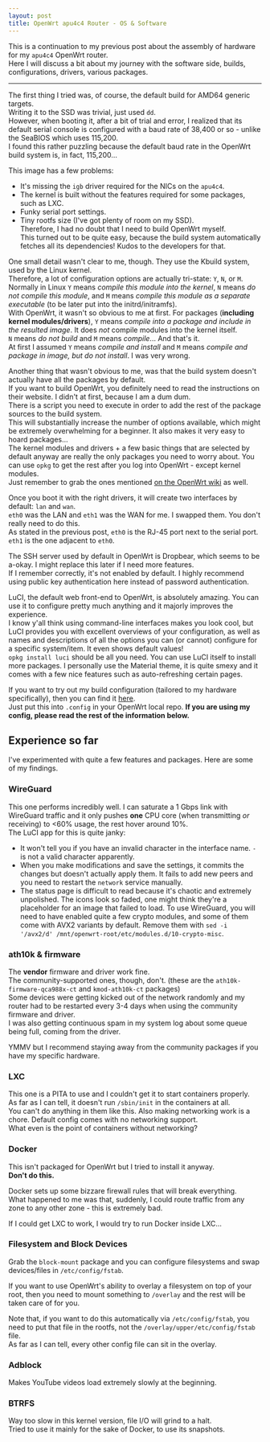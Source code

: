 ```yaml
---
layout: post
title: OpenWrt apu4c4 Router - OS & Software
---
```


This is a continuation to my previous post about the assembly of hardware for my `apu4c4` OpenWrt router.  
Here I will discuss a bit about my journey with the software side, builds, configurations, drivers, various packages.  

----

The first thing I tried was, of course, the default build for AMD64 generic targets.  
Writing it to the SSD was trivial, just used `dd`.  
However, when booting it, after a bit of trial and error, I realized that its default serial console is configured with a baud rate of 38,400 or so - unlike the SeaBIOS which uses 115,200.  
I found this rather puzzling because the default baud rate in the OpenWrt build system is, in fact, 115,200...  

This image has a few problems:  
 * It's missing the `igb` driver required for the NICs on the `apu4c4`.  
 * The kernel is built without the features required for some packages, such as LXC.  
 * Funky serial port settings.  
 * Tiny rootfs size (I've got plenty of room on my SSD).  
Therefore, I had no doubt that I need to build OpenWrt myself.  
This turned out to be quite easy, because the build system automatically fetches all its dependencies! Kudos to the developers for that.  

One small detail wasn't clear to me, though. They use the Kbuild system, used by the Linux kernel.  
Therefore, a lot of configuration options are actually tri-state: `Y`, `N`, or `M`.  
Normally in Linux `Y` means *compile this module into the kernel*, `N` means *do not compile this module*, and `M` means *compile this module as a separate executable* (to be later put into the initrd/initramfs).  
With OpenWrt, it wasn't so obvious to me at first. For packages (**including kernel modules/drivers**), `Y` means *compile into a package and include in the resulted image*. It does *not* compile modules into the kernel itself.  
`N` means *do not build* and `M` means *compile*... And that's it.  
At first I assumed `Y` means *compile and install* and `M` means *compile and package in image, but do not install*. I was very wrong.  

Another thing that wasn't obvious to me, was that the build system doesn't actually have all the packages by default.  
If you want to build OpenWrt, you definitely need to read the instructions on their website. I didn't at first, because I am a dum dum.  
There is a script you need to execute in order to add the rest of the package sources to the build system.  
This will substantially increase the number of options available, which might be extremely overwhelming for a beginner. It also makes it very easy to hoard packages...  
The kernel modules and drivers + a few basic things that are selected by default anyway are really the only packages you need to worry about. You can use `opkg` to get the rest after you log into OpenWrt - except kernel modules.  
Just remember to grab the ones mentioned [on the OpenWrt wiki](https://openwrt.org/toh/pcengines/apu2#kernel_modules) as well.

Once you boot it with the right drivers, it will create two interfaces by default: `lan` and `wan`.  
`eth0` was the LAN and `eth1` was the WAN for me. I swapped them. You don't really need to do this.  
As stated in the previous post, `eth0` is the RJ-45 port next to the serial port. `eth1` is the one adjacent to `eth0`.  

The SSH server used by default in OpenWrt is Dropbear, which seems to be a-okay. I might replace this later if I need more features.  
If I remember correctly, it's not enabled by default. I highly recommend using public key authentication here instead of password authentication.  

LuCI, the default web front-end to OpenWrt, is absolutely amazing. You can use it to configure pretty much anything and it majorly improves the experience.  
I know y'all think using command-line interfaces makes you look cool, but LuCI provides you with excellent overviews of your configuration, as well as names and descriptions of all the options you can (or cannot) configure for a specific system/item. It even shows default values!  
`opkg install luci` should be all you need. You can use LuCI itself to install more packages. I personally use the Material theme, it is quite smexy and it comes with a few nice features such as auto-refreshing certain pages.  

If you want to try out my build configuration (tailored to my hardware specifically), then you can find it [here](TODO).  
Just put this into `.config` in your OpenWrt local repo. **If you are using my config, please read the rest of the information below.**  

## Experience so far

I've experimented with quite a few features and packages. Here are some of my findings.

### WireGuard

This one performs incredibly well. I can saturate a 1 Gbps link with WireGuard traffic and it only pushes **one** CPU core (when transmitting *or* receiving) to <60% usage, the rest hover around 10%.  
The LuCI app for this is quite janky:
 * It won't tell you if you have an invalid character in the interface name. `-` is not a valid character apparently.
 * When you make modifications and save the settings, it commits the changes but doesn't actually apply them. It fails to add new peers and you need to restart the `network` service manually.
 * The status page is difficult to read because it's chaotic and extremely unpolished. The icons look so faded, one might think they're a placeholder for an image that failed to load.
To use WireGuard, you will need to have enabled quite a few crypto modules, and some of them come with AVX2 variants by default. Remove them with `sed -i '/avx2/d' /mnt/openwrt-root/etc/modules.d/10-crypto-misc`.

### ath10k & firmware

The **vendor** firmware and driver work fine.  
The community-supported ones, though, don't. (these are the `ath10k-firmware-qca988x-ct` and `kmod-ath10k-ct` packages)  
Some devices were getting kicked out of the network randomly and my router had to be restarted every 3-4 days when using the community firmware and driver.  
I was also getting continuous spam in my system log about some queue being full, coming from the driver.  

YMMV but I recommend staying away from the community packages if you have my specific hardware.  

### LXC

This one is a PITA to use and I couldn't get it to start containers properly.  
As far as I can tell, it doesn't run `/sbin/init` in the containers at all.  
You can't do anything in them like this. Also making networking work is a chore. Default config comes with no networking support.  
What even is the point of containers without networking?  

### Docker

This isn't packaged for OpenWrt but I tried to install it anyway.  
**Don't do this.**  

Docker sets up some bizzare firewall rules that will break everything.  
What happened to me was that, suddenly, I could route traffic from any zone to any other zone - this is extremely bad.  

If I could get LXC to work, I would try to run Docker inside LXC...  

### Filesystem and Block Devices

Grab the `block-mount` package and you can configure filesystems and swap devices/files in `/etc/config/fstab`.  

If you want to use OpenWrt's ability to overlay a filesystem on top of your root, then you need to mount something to `/overlay` and the rest will be taken care of for you.  

Note that, if you want to do this automatically via `/etc/config/fstab`, you need to put that file in the rootfs, not the `/overlay/upper/etc/config/fstab` file.  
As far as I can tell, every other config file can sit in the overlay.

### Adblock

Makes YouTube videos load extremely slowly at the beginning.  

### BTRFS

Way too slow in this kernel version, file I/O will grind to a halt.  
Tried to use it mainly for the sake of Docker, to use its snapshots.

